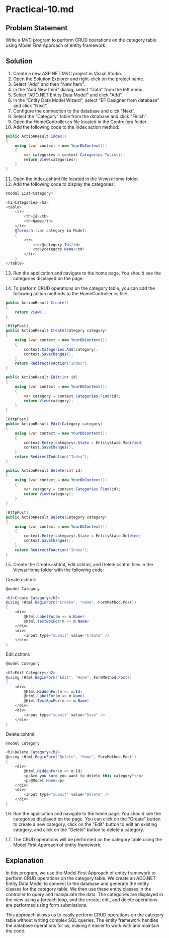 # Practical-10.md

## Problem Statement
Write a MVC program to perform CRUD operations on the category table using Model First Approach of entity framework.

## Solution

1. Create a new ASP.NET MVC project in Visual Studio.
2. Open the Solution Explorer and right-click on the project name.
3. Select "Add" and then "New Item".
4. In the "Add New Item" dialog, select "Data" from the left menu.
5. Select "ADO.NET Entity Data Model" and click "Add".
6. In the "Entity Data Model Wizard", select "EF Designer from database" and click "Next".
7. Configure the connection to the database and click "Next".
8. Select the "Category" table from the database and click "Finish".
9. Open the HomeController.cs file located in the Controllers folder.
10. Add the following code to the Index action method:

```csharp
public ActionResult Index()
{
    using (var context = new YourDbContext())
    {
        var categories = context.Categories.ToList();
        return View(categories);
    }
}
```

11. Open the Index.cshtml file located in the Views/Home folder.
12. Add the following code to display the categories:

```csharp
@model List<Category>

<h2>Categories</h2>
<table>
    <tr>
        <th>Id</th>
        <th>Name</th>
    </tr>
    @foreach (var category in Model)
    {
        <tr>
            <td>@category.Id</td>
            <td>@category.Name</td>
        </tr>
    }
</table>
```

13. Run the application and navigate to the home page. You should see the categories displayed on the page.

14. To perform CRUD operations on the category table, you can add the following action methods to the HomeController.cs file:

```csharp
public ActionResult Create()
{
    return View();
}

[HttpPost]
public ActionResult Create(Category category)
{
    using (var context = new YourDbContext())
    {
        context.Categories.Add(category);
        context.SaveChanges();
    }
    return RedirectToAction("Index");
}

public ActionResult Edit(int id)
{
    using (var context = new YourDbContext())
    {
        var category = context.Categories.Find(id);
        return View(category);
    }
}

[HttpPost]
public ActionResult Edit(Category category)
{
    using (var context = new YourDbContext())
    {
        context.Entry(category).State = EntityState.Modified;
        context.SaveChanges();
    }
    return RedirectToAction("Index");
}

public ActionResult Delete(int id)
{
    using (var context = new YourDbContext())
    {
        var category = context.Categories.Find(id);
        return View(category);
    }
}

[HttpPost]
public ActionResult Delete(Category category)
{
    using (var context = new YourDbContext())
    {
        context.Entry(category).State = EntityState.Deleted;
        context.SaveChanges();
    }
    return RedirectToAction("Index");
}
```

15. Create the Create.cshtml, Edit.cshtml, and Delete.cshtml files in the Views/Home folder with the following code:

Create.cshtml:
```csharp
@model Category

<h2>Create Category</h2>
@using (Html.BeginForm("Create", "Home", FormMethod.Post))
{
    <div>
        @Html.LabelFor(m => m.Name)
        @Html.TextBoxFor(m => m.Name)
    </div>
    <div>
        <input type="submit" value="Create" />
    </div>
}
```

Edit.cshtml:
```csharp
@model Category

<h2>Edit Category</h2>
@using (Html.BeginForm("Edit", "Home", FormMethod.Post))
{
    <div>
        @Html.HiddenFor(m => m.Id)
        @Html.LabelFor(m => m.Name)
        @Html.TextBoxFor(m => m.Name)
    </div>
    <div>
        <input type="submit" value="Save" />
    </div>
}
```

Delete.cshtml:
```csharp
@model Category

<h2>Delete Category</h2>
@using (Html.BeginForm("Delete", "Home", FormMethod.Post))
{
    <div>
        @Html.HiddenFor(m => m.Id)
        <p>Are you sure you want to delete this category?</p>
        <p>@Model.Name</p>
    </div>
    <div>
        <input type="submit" value="Delete" />
    </div>
}
```

16. Run the application and navigate to the home page. You should see the categories displayed on the page. You can click on the "Create" button to create a new category, click on the "Edit" button to edit an existing category, and click on the "Delete" button to delete a category.

17. The CRUD operations will be performed on the category table using the Model First Approach of entity framework.

## Explanation
In this program, we use the Model First Approach of entity framework to perform CRUD operations on the category table. We create an ADO.NET Entity Data Model to connect to the database and generate the entity classes for the category table. We then use these entity classes in the controller to query and manipulate the data. The categories are displayed in the view using a foreach loop, and the create, edit, and delete operations are performed using form submissions.

This approach allows us to easily perform CRUD operations on the category table without writing complex SQL queries. The entity framework handles the database operations for us, making it easier to work with and maintain the code.

